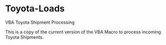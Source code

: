 # Toyota-Loads
VBA Toyota Shipment Processing

This is a copy of the current version of the VBA Macro to process incoming Toyota Shipments.
